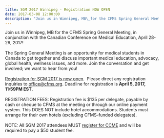 ```yaml
---
title: SGM 2017 Winnipeg - Registration NOW OPEN
date: 2017-03-08 12:00:00
description: "Join us in Winnipeg, MB\_for the CFMS Spring General Meeting, in conjunction\_with the Canadian Conference on Medical Education, April 28-29, 2017!"
---
```



Join us in Winnipeg, MB for the CFMS Spring General Meeting, in conjunction with the Canadian Conference on Medical Education, April 28-29, 2017!
<br>
<br>The Spring General Meeting is an opportunity for medical students in Canada to get together and discuss important medical education, advocacy, global health, wellness issues, and more. Join the conversation and get involved; we want to hear from you!
<br>
<br>[Registration for SGM 2017 is now open](http://www.cfms.org/meetings/sgm-2017-winnipeg.html). &nbsp;Please direct any registration inquiries to office@cfms.org. Deadline for registration is **April 5, 2017, 11:59PM EST**.
<br>
<br>REGISTRATION FEES: Registration fee is $135 per delegate, payable by cash or cheque to CFMS at the meeting or through our online payment system. This DOES NOT include hotel accommodations. Students must arrange for their own hotels (excluding CFMS-funded delegates).
<br>
<br>NOTE: All SGM 2017 attendees MUST&nbsp;[register for CCME](https://ers.snapuptickets.com/ers/online-registration-landing.cfm?event=1490&amp;lan=eng)&nbsp;and will be required to pay a $50 student fee.